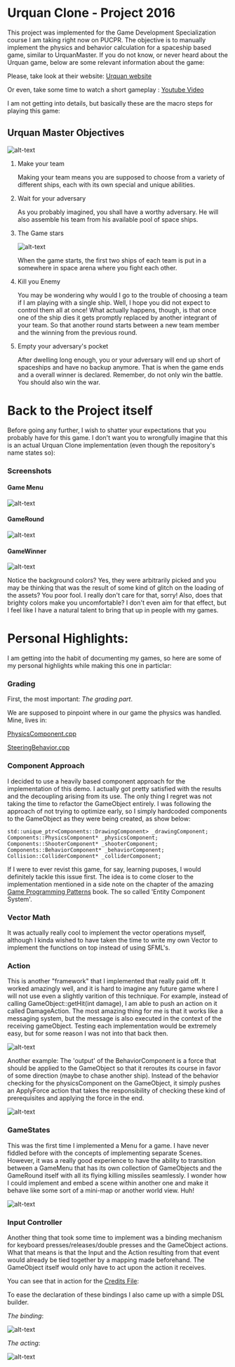 # Urquan Clone - Project 2016

This project was implemented for the Game Development Specialization course I am taking right now on PUCPR. The objective is to manually implement the physics and behavior calculation for a spaceship based game, similar to UrquanMaster. 
If you do not know, or never heard about the Urquan game, below are some relevant information about the game:

Please, take look at their website:
[Urquan website](http://sc2.sourceforge.net/)

Or even, take some time to watch a short gameplay :
[Youtube Video](https://www.youtube.com/watch?v=o7_rm_l7WvI)

I am not getting into details, but basically these are the macro steps for playing this game:

## Urquan Master Objectives

![alt-text][urquan-menu]

1. Make your team
    
    Making your team means you are supposed to choose from a variety of different ships, each with its own special and unique abilities.

1. Wait for your adversary
    
    As you probably imagined, you shall have a worthy adversary. He will also assemble his team from his available pool of space ships.

1. The Game stars
    
    ![alt-text][urquan-game]
    
    When the game starts, the first two ships of each team is put in a somewhere in space arena where you fight each other. 

1. Kill you Enemy
    
   You may be wondering why would I go to the trouble of choosing a team if I am playing with a single ship. Well, I hope you did not expect to control them all at once!
   What actually happens, though, is that once one of the ship dies it gets promptly replaced by another integrant of your team. So that another round starts between a new team member and the winning from the previous round.

1. Empty your adversary's pocket
    
    After dwelling long enough, you or your adversary will end up short of spaceships and have no backup anymore. That is when the game ends and a overall winner is declared. Remember, do not only win the battle. You should also win the war.
    
# Back to the Project itself

Before going any further, I wish to shatter your expectations that you probably have for this game. I don't want you to wrongfully imagine that this is an actual Urquan Clone implementation (even though the repository's name states so):

### Screenshots

#### Game Menu
![alt-text][game-menu]
#### GameRound
![alt-text][game-round]
#### GameWinner
![alt-text][game-winner]

Notice the background colors? Yes, they were arbitrarily picked and you may be thinking that was the result of some kind of glitch on the loading of the assets? You poor fool. I really don't care for that, sorry!
Also, does that brighty colors make you uncomfortable? I don't even aim for that effect, but I feel like I have a natural talent to bring that up in people with my games.


# Personal Highlights:

I am getting into the habit of documenting my games, so here are some of my personal highlights while making this one in particlar:

### Grading

First, the most important: *The grading part*. 

We are supposed to pinpoint where in our game the physics was handled. Mine, lives in:

[PhysicsComponent.cpp](./UrQuanProject/UrQuanClone/src/sources/GameMachine/Components/PhysicsComponent.cpp)

[SteeringBehavior.cpp](./UrQuanProject/UrQuanClone/src/includes/GameMachine/GameObjects/Behaviors/SteeringBehavior.cpp)


### Component Approach

I decided to use a heavily based component approach for the implementation of this demo. I actually got pretty satisfied with the results and the decoupling arising from its use. The only thing I regret was not taking the time to refactor the GameObject entirely. I was following the approach of not trying to optimize early, so I simply hardcoded components to the GameObject as they were being created, as show below:

```
std::unique_ptr<Components::DrawingComponent> _drawingComponent;
Components::PhysicsComponent* _physicsComponent;
Components::ShooterComponent* _shooterComponent;
Components::BehaviorComponent* _behaviorComponent;
Collision::ColliderComponent* _colliderComponent;
```

If I were to ever revist this game, for say, learning puposes, I would definitely tackle this issue first. The idea is to come closer to the implementation mentioned in a side note on the chapter of the amazing [Game Programming Patterns](http://gameprogrammingpatterns.com/component.html) book. The so called 'Entity Component System'.


### Vector Math
It was actually really cool to implement the vector operations myself, although I kinda wished to have taken the time to write my own Vector to implement the functions on top instead of using SFML's.

### Action

This is another "framework" that I implemented that really paid off. It worked amazingly well, and it is hard to imagine any future game where I will not use even a slightly varition of this technique. For example, instead of calling GameObject::getHit(int damage), I am able to push an action on it called DamageAction. The most amazing thing for me is that it works like a messaging system, but the message is also executed in the context of the receiving gameObject. Testing each implementation would be extremely easy, but for some reason I was not into that back then.

![alt-text][game-actions]

Another example: The 'output' of the BehaviorComponent is a force that should be applied to the GameObject so that it reroutes its course in favor of some direction (maybe to chase another ship). Instead of the behavior checking for the physicsComponent on the GameObject, it simply pushes an ApplyForce action that takes the responsibility of checking these kind of prerequisites and applying the force in the end.

![alt-text][game-behavior]

### GameStates

This was the first time I implemented a Menu for a game. I have never fiddled before with the concepts of implementing separate Scenes. However, it was a really good experience to have the ability to transition between a GameMenu that has its own collection of GameObjects and the GameRound itself with all its flying killing missiles seamlessly. I wonder how I could implement and embed a scene within another one and make it behave like some sort of a mini-map or another world view. Huh!

![alt-text][game-state]

### Input Controller

Another thing that took some time to implement was a binding mechanism for keyboard presses/releases/double presses and the GameObject actions. What that means is that the Input and the Action resulting from that event would already be tied together by a mapping made beforehand. The GameObject itself would only have to act upon the action it receives.

You can see that in action for the [Credits File](./UrQuanProject/UrQuanClone/src/sources/GameMachine/GameState/CreditsState.cpp):

To ease the declaration of these bindings I also came up with a simple DSL builder.

*The binding*:

![alt-text][game-input-binding]

*The acting*:

![alt-text][game-input-acting]



[urquan-menu]: https://github.com/lhcopetti/UrquanClone2016/blob/develop/DOC/UrquanMasters_Menu.PNG
[urquan-game]: https://github.com/lhcopetti/UrquanClone2016/blob/develop/DOC/UrquanMasters_Gameplay.PNG
[game-menu]: https://github.com/lhcopetti/UrquanClone2016/blob/develop/DOC/Clone_MainMenu.PNG
[game-round]: https://github.com/lhcopetti/UrquanClone2016/blob/develop/DOC/Clone_GameRound.png
[game-winner]: https://github.com/lhcopetti/UrquanClone2016/blob/develop/DOC/Clone_Credits.png

[game-actions]: https://github.com/lhcopetti/UrquanClone2016/blob/develop/DOC/Actions.PNG
[game-state]: https://github.com/lhcopetti/UrquanClone2016/blob/develop/DOC/Clone_GameState.PNG
[game-behavior]: https://github.com/lhcopetti/UrquanClone2016/blob/develop/DOC/Clone_BehaviorForce.PNG
[game-input-binding]: https://github.com/lhcopetti/UrquanClone2016/blob/develop/DOC/Clone_CreditsBindEscape.PNG
[game-input-acting]: https://github.com/lhcopetti/UrquanClone2016/blob/develop/DOC/Clone_CreditsActUponEscape.PNG
